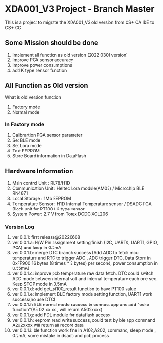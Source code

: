 # XDA001_V3 Project - Branch Master

 This is a project to migrate the XDA001_V3 old version from CS+ CA IDE to CS+ CC

## Some Mission should be done  

1. Implement all function as old version (2022 0301 version)
2. Improve PGA sensor accuracy
3. Improve power consumptions 
4. add K type sensor function

## All Function as Old version 
What is old version function
1. Factory mode 
2. Normal mode

### In Factory mode 
1. Calibrartion PGA sensor parameter 
2. Set BLE mode
3. Set Lora mode
4. Test EEPROM
5. Store Board information in DataFlash 

## Hardware Information
1. Main control Unit : RL78/H1D
2. Communication Unit : Heltec Lora module(AM02) / Microchip BLE RN4871
3. Local Storage : 1Mb  EEPROM
4. Temperature Sensor : H1D Internal Temperature sensor / DSADC PGA Block unit for PT100 / K type sensor
5. System Power: 2.7 V  from Torex DCDC XCL206

### Version Log
1. ver 0.0.1: first release@20220608 
2. ver 0.0.1.a: H/W Pin assignment setting finish (I2C, UART0, UART1, GPIO, PGA) and keep in 0.2mA
3. ver 0.0.1.b: merge DTC branch success (Add ADC to fetch mcu temperature and RTC to trigger ADC , ADC trigger DTC, Data Store in 0xFF900 16 bytes (8 times * 2 bytes) per second, power consumption in 0.55mA)
4. ver 0.0.1.c: improve pcb temperature raw data fetch. DTC could switch ADC mode between internal volt and internal temperature each one sec. Keep STOP mode in 0.5mA 
5. ver 0.0.1.d: add get_pt100_result function to have PT100 value
6. ver 0.0.1.e: implement BLE factory mode setting function, UART1 work success(no use DTC)
7. ver 0.0.1.f: BLE normal mode success to connect app and add "echo function"(A5 02 xx xx , will return A502xxxx) 
8. ver 0.0.1.g: add FDL module for dataflash access
9. ver 0.0.1.h: eeprom read write success, could test by ble app command A202xxxx will return all record data
10. ver 0.0.1.i: ble function work fine in A102,A202, command, sleep mode , 0.2mA, some mistake in dsadc and pcb process.  
